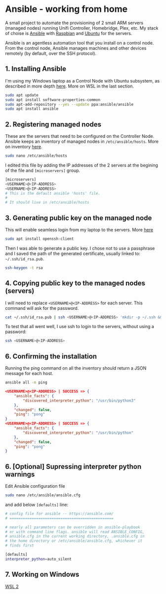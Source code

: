 # Ansible - working from home

A small project to automate the provisioning of 2 small ARM servers (managed nodes) running Unifi Controller, Homebridge, Plex, etc.
My stack of choise is [Ansible](https://docs.ansible.com/ansible/latest/) with [Raspbian](https://github.com/homebridge/homebridge-raspbian-image/wiki/Getting-Started) and [Ubuntu](https://wiki.odroid.com/odroid-xu4/os_images/linux/ubuntu_5.4/ubuntu_5.4) for the servers.

Ansible is an agentless automation tool that you install on a control node. From the control node, Ansible manages machines and other devices remotely (by default, over the SSH protocol).

## 1. Installing Ansible

I'm using my Windows laptop as a Control Node with Ubuntu subsystem, as described in more depth [here](https://docs.ansible.com/ansible/latest/installation_guide/intro_installation.html#installing-ansible-on-ubuntu). More on WSL in the last section.

```bash
sudo apt update
sudo apt install software-properties-common
sudo apt-add-repository --yes --update ppa:ansible/ansible
sudo apt install ansible
```

## 2. Registering managed nodes

These are the servers that need to be configured on the Controller Node. Ansible keeps an inventory of managed nodes in `/etc/ansible/hosts`. More on inventory [here](https://docs.ansible.com/ansible/latest/user_guide/intro_inventory.html#inventory).

```bash
sudo nano /etc/ansible/hosts
```

I edited this file by adding the IP addresses of the 2 servers at the begining of the file and `[microservers]` group.

```bash
[microservers]
<USERNAME>@<IP-ADDRESS>
<USERNAME>@<IP-ADDRESS>
# This is the default ansible 'hosts' file.
#
# It should live in /etc/ansible/hosts
```

## 3. Generating public key on the managed node

This will enable seamless login from my laptop to the servers. More [here](https://ubuntu.com/tutorials/ssh-keygen-on-windows#3-key-generation-with-ubuntu-on-wsl)

```bash
sudo apt install openssh-client
```

Then I was able to generate a public key. I chose not to use a passphrase and I saved the path of the generated certificate, usually linked to: `~/.ssh/id_rsa.pub`.

```bash
ssh-keygen -t rsa
```

## 4. Copying public key to the managed nodes (servers)

 I will need to replace ``<USERNAME>@<IP-ADDRESS>`` for each server. This command will ask for the password.

```bash
cat ~/.ssh/id_rsa.pub | ssh <USERNAME>@<IP-ADDRESS> 'mkdir -p ~/.ssh && cat >> ~/.ssh/authorized_keys'
```

To test that all went well, I use ssh to login to the servers, without using a password:

```bash
ssh <USERNAME>@<IP-ADDRESS>
```


## 6. Confirming the installation

Running the ping command on all the inventory should return a JSON message for each host.
```bash
ansible all -m ping
```
```json
<USERNAME>@<IP-ADDRESS> | SUCCESS => {
    "ansible_facts": {
        "discovered_interpreter_python": "/usr/bin/python3"
    },
    "changed": false,
    "ping": "pong"
}
<USERNAME>@<IP-ADDRESS> | SUCCESS => {
    "ansible_facts": {
        "discovered_interpreter_python": "/usr/bin/python"
    },
    "changed": false,
    "ping": "pong"
}
```

## 6. [Optional] Supressing interpreter python  warnings

Edit Ansible configuration file

```bash
sudo nano /etc/ansible/ansible.cfg
```

and add below `[defaults]` line:

```bash
# config file for ansible -- https://ansible.com/
# ===============================================

# nearly all parameters can be overridden in ansible-playbook
# or with command line flags. ansible will read ANSIBLE_CONFIG,
# ansible.cfg in the current working directory, .ansible.cfg in
# the home directory or /etc/ansible/ansible.cfg, whichever it
# finds first

[defaults]
interpreter_python=auto_silent
```

## 7. Working on Windows

[WSL 2](https://aka.ms/wsl)
